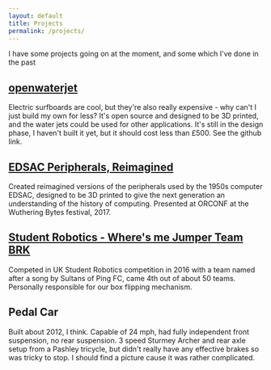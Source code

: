 ```yaml
---
layout: default
title: Projects
permalink: /projects/
---
```


I have some projects going on at the moment, and some which I've done in the past

## [openwaterjet](https://github.com/largeostrich/openwaterjet)

Electric surfboards are cool, but they're also really expensive - why can't I just build my own for less? It's open source and designed to be 3D printed, and the water jets could be used for other applications. It's still in the design phase, I haven't built it yet, but it should cost less than £500. See the github link.

## [EDSAC Peripherals, Reimagined](https://github.com/embecosm/edsac-peripherals)

Created reimagined versions of the peripherals used by the 1950s computer EDSAC, designed to be 3D printed to give the next generation an understanding of the history of computing. Presented at ORCONF at the Wuthering Bytes festival, 2017.

## [Student Robotics - Where's me Jumper Team BRK](https://twitter.com/wherejumper)

Competed in UK Student Robotics competition in 2016 with a team named after a song by Sultans of Ping FC, came 4th out of about 50 teams. Personally responsible for our box flipping mechanism.

## Pedal Car

Built about 2012, I think. Capable of 24 mph, had fully independent front suspension, no rear suspension. 3 speed Sturmey Archer and rear axle setup from a Pashley tricycle, but didn't really have any effective brakes so was tricky to stop. I should find a picture cause it was rather complicated.
